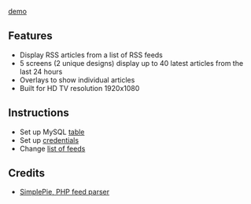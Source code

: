 [demo](http://tbwa.weiwenng.com/)

## Features
- Display RSS articles from a list of RSS feeds
- 5 screens (2 unique designs) display up to 40 latest articles from the last 24 hours
- Overlays to show individual articles
- Built for HD TV resolution 1920x1080

## Instructions
- Set up MySQL [table](table.sql)
- Set up [credentials](dbconfig.php)
- Change [list of feeds](pull-rss/index.php)

## Credits
- [SimplePie, PHP feed parser](http://simplepie.org)
